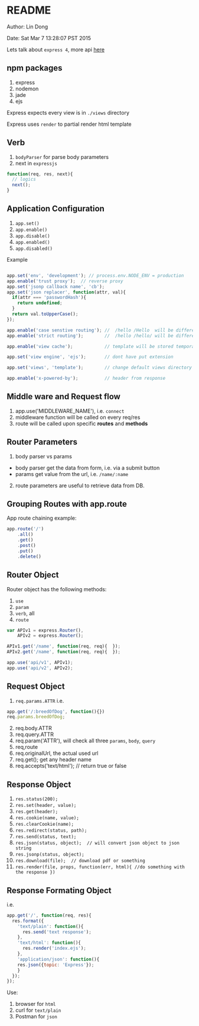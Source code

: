 # README

Author: Lin Dong

Date: Sat Mar  7 13:28:07 PST 2015

Lets talk about `express 4`, more api [here](http://expressjs.com/api.html)

## npm packages

1. express
2. nodemon
3. jade
4. ejs

Express expects every view is in `./views` directory

Express uses `render` to partial render html template

## Verb
1. `bodyParser` for parse body parameters
2. next in `expressjs`

```js
function(req, res, next){
  // logics
  next();
}
```

## Application Configuration
1. `app.set()`
2. `app.enable()`
3. `app.disable()`
4. `app.enabled()`
5. `app.disabled()`

Example

```js

app.set('env', 'development'); // process.env.NODE_ENV = production
app.enable('trust proxy');  // reverse proxy
app.set('jsonp callback name', 'cb');
app.set('json replacer', function(attr, val){
  if(attr === 'passwordHash'){
    return undefined;
  }
  return val.toUpperCase();
});

app.enable('case senstive routing'); //  /hello /Hello  will be different
app.enable('strict routing');        //  /hello /hello/ will be different

app.enable('view cache');            // template will be stored temporarily

app.set('view engine', 'ejs');       // dont have put extension

app.set('views', 'template');        // change default views directory

app.enable('x-powered-by');          // header from response

```

## Middle ware and Request flow
1. app.use('MIDDLEWARE_NAME'), i.e. `connect`
2. middleware function will be called on every req/res
3. route will be called upon specific **routes** and **methods**

## Router Parameters

1. body parser vs params
  * body parser get the data from form, i.e. via a submit button
  * params get value from the url, i.e. `/name/:name`
2. route parameters are useful to retrieve data from DB.

## Grouping Routes with app.route

App route chaining example:

```js
app.route('/')
    .all()
    .get()
    .post()
    .put()
    .delete()
```

## Router Object
Router object has the following methods:
1. `use`
2. `param`
3. `verb`, all
4. `route`

```js
var APIv1 = express.Router(),
    APIv2 = express.Router();

APIv1.get('/name', function(req, req){  });
APIv2.get('/name', function(req, req){  });

app.use('api/v1', APIv1);
app.use('api/v2', APIv2);
```
## Request Object

1. `req.params.ATTR`
i.e.
```js
app.get('/:breedOfDog', function(){})
req.params.breedOfDog;
```
2. req.body.ATTR
3. req.query.ATTR
4. req.param('ATTR'), will check all three `params`, `body`, `query`
5. req,route
6. req.originalUrl, the actual used url
7. req.get();  get any header name
8. req.accepts('text/html');  // return true or false

## Response Object
1. `res.status(200);`
2. `res.set(header, value);`
3. `res.get(header);`
4. `res.cookie(name, value);`
5. `res.clearCookie(name);`
6. `res.redirect(status, path);`
7. `res.send(status, text);`
8. `res.json(status, object);  // will convert json object to json string`
9. `res.jsonp(status, object);`
10. `res.download(file);  // download pdf or something`
11. `res.render(file, props, function(err, html){ //do something with the response })`

## Response Formating Object
i.e.

```js
app.get('/', function(req, res){
  res.format({
    'text/plain': function(){
      res.send('text response');
    },
    'text/html': function(){
      res.render('index.ejs');
    },
    'application/json': function(){
    res.json({topic: 'Express'});
    }
  });
});
```

Use:

1. browser for `html`
2. curl for `text/plain`
3. Postman for `json`

